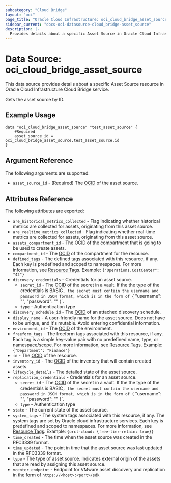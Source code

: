 ```yaml
---
subcategory: "Cloud Bridge"
layout: "oci"
page_title: "Oracle Cloud Infrastructure: oci_cloud_bridge_asset_source"
sidebar_current: "docs-oci-datasource-cloud_bridge-asset_source"
description: |-
  Provides details about a specific Asset Source in Oracle Cloud Infrastructure Cloud Bridge service
---
```


# Data Source: oci_cloud_bridge_asset_source
This data source provides details about a specific Asset Source resource in Oracle Cloud Infrastructure Cloud Bridge service.

Gets the asset source by ID.

## Example Usage

```hcl
data "oci_cloud_bridge_asset_source" "test_asset_source" {
	#Required
	asset_source_id = oci_cloud_bridge_asset_source.test_asset_source.id
}
```

## Argument Reference

The following arguments are supported:

* `asset_source_id` - (Required) The [OCID](https://docs.cloud.oracle.com/iaas/Content/General/Concepts/identifiers.htm) of the asset source.


## Attributes Reference

The following attributes are exported:

* `are_historical_metrics_collected` - Flag indicating whether historical metrics are collected for assets, originating from this asset source.
* `are_realtime_metrics_collected` - Flag indicating whether real-time metrics are collected for assets, originating from this asset source.
* `assets_compartment_id` - The [OCID](https://docs.cloud.oracle.com/iaas/Content/General/Concepts/identifiers.htm) of the compartment that is going to be used to create assets.
* `compartment_id` - The [OCID](https://docs.cloud.oracle.com/iaas/Content/General/Concepts/identifiers.htm) of the compartment for the resource.
* `defined_tags` - The defined tags associated with this resource, if any. Each key is predefined and scoped to namespaces. For more information, see [Resource Tags](https://docs.cloud.oracle.com/iaas/Content/General/Concepts/resourcetags.htm). Example: `{"Operations.CostCenter": "42"}` 
* `discovery_credentials` - Credentials for an asset source.
	* `secret_id` - The [OCID](https://docs.cloud.oracle.com/iaas/Content/General/Concepts/identifiers.htm) of the secret in a vault. If the the type of the credentials is BASIC`, the secret must contain the username and password in JSON format, which is in the form of `{ "username": "<VMwareUser>", "password": "<VMwarePassword>" }`. 
	* `type` - Authentication type
* `discovery_schedule_id` - The [OCID](https://docs.cloud.oracle.com/iaas/Content/General/Concepts/identifiers.htm) of an attached discovery schedule.
* `display_name` - A user-friendly name for the asset source. Does not have to be unique, and it's mutable. Avoid entering confidential information. 
* `environment_id` - The [OCID](https://docs.cloud.oracle.com/iaas/Content/General/Concepts/identifiers.htm) of the environment.
* `freeform_tags` - The freeform tags associated with this resource, if any. Each tag is a simple key-value pair with no predefined name, type, or namespace/scope. For more information, see [Resource Tags](https://docs.cloud.oracle.com/iaas/Content/General/Concepts/resourcetags.htm). Example: `{"Department": "Finance"}` 
* `id` - The [OCID](https://docs.cloud.oracle.com/iaas/Content/General/Concepts/identifiers.htm) of the resource.
* `inventory_id` - The [OCID](https://docs.cloud.oracle.com/iaas/Content/General/Concepts/identifiers.htm) of the inventory that will contain created assets.
* `lifecycle_details` - The detailed state of the asset source.
* `replication_credentials` - Credentials for an asset source.
	* `secret_id` - The [OCID](https://docs.cloud.oracle.com/iaas/Content/General/Concepts/identifiers.htm) of the secret in a vault. If the the type of the credentials is BASIC`, the secret must contain the username and password in JSON format, which is in the form of `{ "username": "<VMwareUser>", "password": "<VMwarePassword>" }`. 
	* `type` - Authentication type
* `state` - The current state of the asset source.
* `system_tags` - The system tags associated with this resource, if any. The system tags are set by Oracle cloud infrastructure services. Each key is predefined and scoped to namespaces. For more information, see [Resource Tags](https://docs.cloud.oracle.com/iaas/Content/General/Concepts/resourcetags.htm). Example: `{orcl-cloud: {free-tier-retain: true}}` 
* `time_created` - The time when the asset source was created in the RFC3339 format.
* `time_updated` - The point in time that the asset source was last updated in the RFC3339 format.
* `type` - The type of asset source. Indicates external origin of the assets that are read by assigning this asset source.
* `vcenter_endpoint` - Endpoint for VMware asset discovery and replication in the form of ```https://<host>:<port>/sdk```

